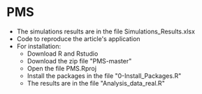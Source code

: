 # PMS

- The simulations results are in the file Simulations_Results.xlsx
- Code to reproduce the article's application
- For installation:
  - Download R and Rstudio    
  - Download the zip file "PMS-master"
  - Open the file PMS.Rproj
  - Install the packages in the file "0-Install_Packages.R"
  - The results are in the file "Analysis_data_real.R"
